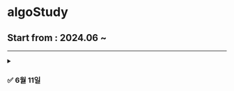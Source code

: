 # algoStudy

## Start from : 2024.06 ~ 

------
<details markdown = "1">
  <summary> <h3> ✅ 6월 11일 </h3> </summary>

> **문제 링크**: https://school.programmers.co.kr/learn/courses/30/lessons/250134

|   문제    |    레벨    |  석우   |   상원    |  지민     |  수민   |   세환    |  
|:-------:|:--------:|:-----:|:-------:|:-------:|:-----:|:-------:|   
| 수레 움직이기 |   LV 3   | [Code](https://github.com/abovenormal/algoStudy/blob/main/%EC%9E%A5%EC%84%9D%EC%9A%B0/%EC%BD%94%ED%85%8C3_%EC%88%98%EB%A0%88%EC%9B%80%EC%A7%81%EC%9D%B4%EA%B8%B0.py) |  [-]()  |  [-]()  | [-]() |[Code](https://github.com/abovenormal/algoStudy/blob/main/%ED%95%9C%EC%84%B8%ED%99%98/Solution_%EC%88%98%EB%A0%88%EC%9B%80%EC%A7%81%EC%9D%B4%EA%B8%B0.java) |
